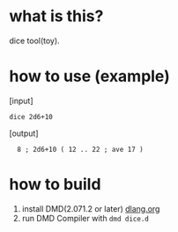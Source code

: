 # what is this?
dice tool(toy).

# how to use (example)
[input]

`dice 2d6+10`

[output]

`  8 ; 2d6+10 ( 12 .. 22 ; ave 17 )`

# how to build
1. install DMD(2.071.2 or later) [dlang.org](https://dlang.org/)
2. run DMD Compiler with `dmd dice.d`

